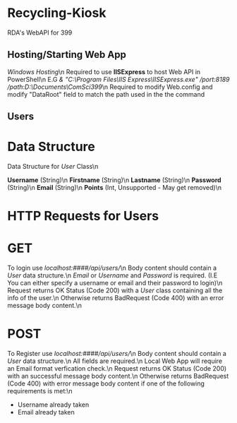# Recycling-Kiosk
RDA's WebAPI for 399

## Hosting/Starting Web App
*Windows Hosting*\n
Required to use **IISExpress** to host Web API in PowerShell\n
E.G *& "C:\Program Files\IIS Express\IISExpress.exe" /port:8189 /path:D:\Documents\ComSci399*\n
Required to modify Web.config and modify "DataRoot" field to match the path used in the the command

## Users
# Data Structure
Data Structure for *User* Class\n

**Username** (String)\n
**Firstname** (String)\n
**Lastname** (String)\n
**Password** (String)\n
**Email** (String)\n
**Points** (Int, Unsupported - May get removed)\n

# HTTP Requests for Users
# GET
To login use *localhost:####/api/users/*\n
Body content should contain a *User* data structure.\n
*Email* or *Username* and *Password* is required. (I.E You can either specify a username or email and their password to login)\n
Request returns OK Status (Code 200) with a *User* class containing all the info of the user.\n
Otherwise returns BadRequest (Code 400) with an error message body content.\n

# POST
To Register use *localhost:####/api/users/*\n
Body content should contain a *User* data structure.\n
All fields are required.\n
Local Web App will require an Email format verfication check.\n
Request returns OK Status (Code 200) with an successful message body content.\n
Otherwise returns BadRequest (Code 400) with error message body content if one of the following requirements is met:\n
- Username already taken
- Email already taken

